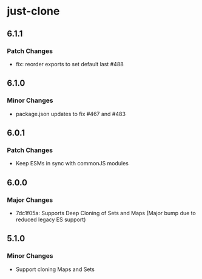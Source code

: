 # just-clone

## 6.1.1

### Patch Changes

- fix: reorder exports to set default last #488

## 6.1.0

### Minor Changes

- package.json updates to fix #467 and #483

## 6.0.1

### Patch Changes

- Keep ESMs in sync with commonJS modules

## 6.0.0

### Major Changes

- 7dc1f05a: Supports Deep Cloning of Sets and Maps (Major bump due to reduced legacy ES support)

## 5.1.0

### Minor Changes

- Support cloning Maps and Sets
